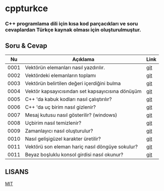# cppturkce

### C++ programlama dili için kısa kod parçacıkları ve soru cevaplardan Türkçe kaynak olması için oluşturulmuştur.

## Soru & Cevap

| Nu   | Açıklama                                         | Link                                                                                                 |
| ---- | ------------------------------------------------ | ---------------------------------------------------------------------------------------------------- |
| 0001 | Vektörün elemanları nasıl yazdırılır.            | [git](https://github.com/hun756/cppturkce/blob/main/docs/Vektorun_toplami.md)                        |
| 0002 | Vektördeki elemanların toplamı                   | [git](https://github.com/hun756/cppturkce/blob/main/docs/vektor_elemanlarini_yazdirma.md)            |
| 0003 | Vektörün belirtilen değeri içerdiğini bulma      | [git](https://github.com/hun756/cppturkce/blob/main/docs/vector_contains.md)                         |
| 0004 | Vektör kapsayıcısından set kapsayıcısına dönüşüm | [git](https://github.com/hun756/cppturkce/blob/main/docs/vektor_set_donusum.md)                      |
| 0005 | C++ 'da kabuk kodları nasıl çalıştırılır?        | [git](https://github.com/hun756/cppturkce/blob/main/docs/kabuk_komutu.md)                            |
| 0006 | C++ 'da uç birim nasıl gizlenir?                 | [git](https://github.com/hun756/cppturkce/blob/main/docs/ucbirim_gizleme.md)                         |
| 0007 | Mesaj kutusu nasıl gösterilir? (windows)         | [git](https://github.com/hun756/cppturkce/blob/main/docs/mesaj_kutusu.md)                            |
| 0008 | Uçbirim nasıl temizlenir?                        | [git](https://github.com/hun756/cppturkce/blob/main/docs/ucbirim_temizleme.md)                       |
| 0009 | Zamanlayıcı nasıl oluşturulur?                   | [git](https://github.com/hun756/cppturkce/blob/main/docs/zamanlayici.md)                             |
| 0010 | Nasıl gelişigüzel karakter üretilir?             | [git](https://github.com/hun756/cppturkce/blob/main/docs/gelisiguzel_karakter.md)                    |
| 0011 | Vektörü son eleman hariç nasıl döngüye sokulur?  | [git](https://github.com/hun756/cppturkce/blob/main/docs/vektoru_son_elemani_haric_donguye_sokma.md) |
| 0011 | Beyaz boşluklu  konsol girdisi nasıl okunur?     | [git](https://github.com/hun756/cppturkce/blob/main/docs/beyaz_bosluklu_input.md) |

## LISANS
[MIT](https://github.com/hun756/cppturkce/blob/main/LICENSE)